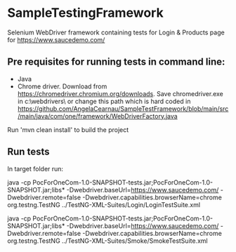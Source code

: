 # SampleTestingFramework
Selenium WebDriver framework containing tests for Login & Products page for
https://www.saucedemo.com/

## Pre requisites for running tests in command line:

- Java
- Chrome driver. Download from https://chromedriver.chromium.org/downloads. Save chromedriver.exe in c:\webdrivers\ or change this path which is hard coded in https://github.com/AngelaCearnau/SampleTestFramework/blob/main/src/main/java/com/one/framework/WebDriverFactory.java

Run 'mvn clean install' to build the project 

## Run tests
In target folder run: 

java -cp PocForOneCom-1.0-SNAPSHOT-tests.jar;PocForOneCom-1.0-SNAPSHOT.jar;libs* -Dwebdriver.baseUrl=https://www.saucedemo.com/ -Dwebdriver.remote=false -Dwebdriver.capabilities.browserName=chrome org.testng.TestNG ../TestNG-XML-Suites/Login/LoginTestSuite.xml 

java -cp PocForOneCom-1.0-SNAPSHOT-tests.jar;PocForOneCom-1.0-SNAPSHOT.jar;libs* -Dwebdriver.baseUrl=https://www.saucedemo.com/ -Dwebdriver.remote=false -Dwebdriver.capabilities.browserName=chrome org.testng.TestNG ../TestNG-XML-Suites/Smoke/SmokeTestSuite.xml

